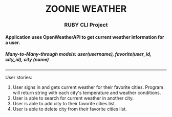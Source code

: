 <h1 align="center">ZOONIE WEATHER</h1>
<h3 align="center">RUBY CLI Project</h3>

<h4>Application uses OpenWeatherAPI to get current weather information for a user.</h4>
<h5>Many-to-Many-through models: user(username), favorite(user_id, city_id), city (name)</h5>


******

User stories:

1. User signs in and gets current weather for their favorite cities. Program will return string with each city's temperature and weather conditions.
2. User is able to search for current weather in another city.
3. User is able to add city to their favorite cities list.
4. User is able to delete city from their favorite cities list. 

